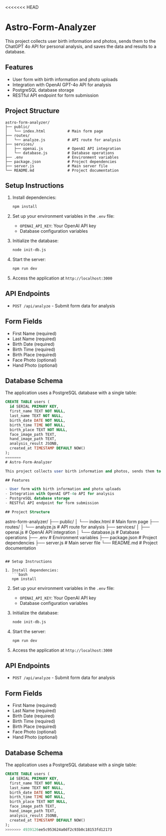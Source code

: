 <<<<<<< HEAD
# Astro-Form-Analyzer

This project collects user birth information and photos, sends them to the ChatGPT 4o API for personal analysis, and saves the data and results to a database.

## Features

- User form with birth information and photo uploads
- Integration with OpenAI GPT-4o API for analysis
- PostgreSQL database storage
- RESTful API endpoint for form submission

## Project Structure

```
astro-form-analyzer/
├── public/
│   └── index.html          # Main form page
├── routes/
│   └── analyze.js          # API route for analysis
├── services/
│   ├── openai.js           # OpenAI API integration
│   └── database.js         # Database operations
├── .env                    # Environment variables
├── package.json            # Project dependencies
├── server.js               # Main server file
└── README.md               # Project documentation
```

## Setup Instructions

1. Install dependencies:
   ```bash
   npm install
   ```

2. Set up your environment variables in the `.env` file:
   - `OPENAI_API_KEY`: Your OpenAI API key
   - Database configuration variables

3. Initialize the database:
   ```bash
   node init-db.js
   ```

4. Start the server:
   ```bash
   npm run dev
   ```

5. Access the application at `http://localhost:3000`

## API Endpoints

- `POST /api/analyze` - Submit form data for analysis

## Form Fields

- First Name (required)
- Last Name (required)
- Birth Date (required)
- Birth Time (required)
- Birth Place (required)
- Face Photo (optional)
- Hand Photo (optional)

## Database Schema

The application uses a PostgreSQL database with a single table:

```sql
CREATE TABLE users (
  id SERIAL PRIMARY KEY,
  first_name TEXT NOT NULL,
  last_name TEXT NOT NULL,
  birth_date DATE NOT NULL,
  birth_time TIME NOT NULL,
  birth_place TEXT NOT NULL,
  face_image_path TEXT,
  hand_image_path TEXT,
  analysis_result JSONB,
  created_at TIMESTAMP DEFAULT NOW()
);
=======
# Astro-Form-Analyzer

This project collects user birth information and photos, sends them to the ChatGPT 4o API for personal analysis, and saves the data and results to a database.

## Features

- User form with birth information and photo uploads
- Integration with OpenAI GPT-4o API for analysis
- PostgreSQL database storage
- RESTful API endpoint for form submission

## Project Structure

```
astro-form-analyzer/
├── public/
│   └── index.html          # Main form page
├── routes/
│   └── analyze.js          # API route for analysis
├── services/
│   ├── openai.js           # OpenAI API integration
│   └── database.js         # Database operations
├── .env                    # Environment variables
├── package.json            # Project dependencies
├── server.js               # Main server file
└── README.md               # Project documentation
```

## Setup Instructions

1. Install dependencies:
   ```bash
   npm install
   ```

2. Set up your environment variables in the `.env` file:
   - `OPENAI_API_KEY`: Your OpenAI API key
   - Database configuration variables

3. Initialize the database:
   ```bash
   node init-db.js
   ```

4. Start the server:
   ```bash
   npm run dev
   ```

5. Access the application at `http://localhost:3000`

## API Endpoints

- `POST /api/analyze` - Submit form data for analysis

## Form Fields

- First Name (required)
- Last Name (required)
- Birth Date (required)
- Birth Time (required)
- Birth Place (required)
- Face Photo (optional)
- Hand Photo (optional)

## Database Schema

The application uses a PostgreSQL database with a single table:

```sql
CREATE TABLE users (
  id SERIAL PRIMARY KEY,
  first_name TEXT NOT NULL,
  last_name TEXT NOT NULL,
  birth_date DATE NOT NULL,
  birth_time TIME NOT NULL,
  birth_place TEXT NOT NULL,
  face_image_path TEXT,
  hand_image_path TEXT,
  analysis_result JSONB,
  created_at TIMESTAMP DEFAULT NOW()
);
>>>>>>> 4939126ee5c953624a0df2c93b0c18153fd12173
```